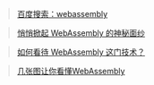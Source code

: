 > [百度搜索：webassembly](https://www.baidu.com/s?ie=UTF-8&wd=webassembly)

> [悄悄掀起 WebAssembly 的神秘面纱](https://zhuanlan.zhihu.com/p/42274816)

> [如何看待 WebAssembly 这门技术？](https://www.zhihu.com/question/362649730)

> [几张图让你看懂WebAssembly](https://www.jianshu.com/p/bff8aa23fe4d)

